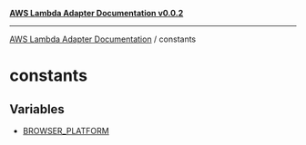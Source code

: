 [**AWS Lambda Adapter Documentation v0.0.2**](../README.md)

***

[AWS Lambda Adapter Documentation](../modules.md) / constants

# constants

## Variables

- [BROWSER\_PLATFORM](variables/BROWSER_PLATFORM.md)
